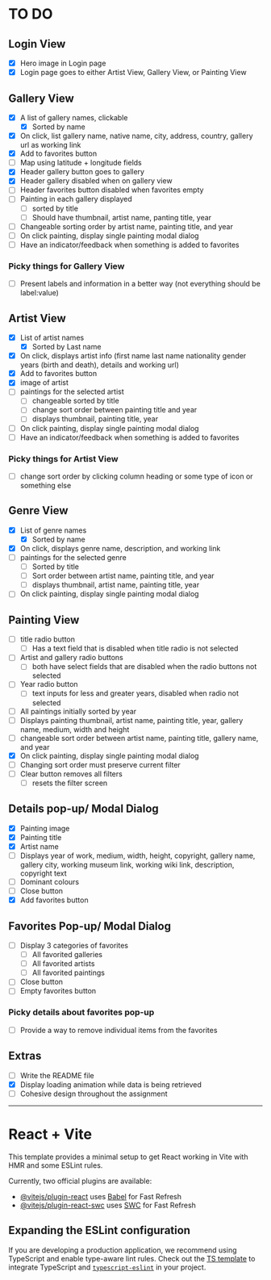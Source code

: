 # TO DO

## Login View

- [x] Hero image in Login page
- [x] Login page goes to either Artist View, Gallery View, or Painting View

## Gallery View

- [x] A list of gallery names, clickable
	- [x] Sorted by name
- [x] On click, list gallery name, native name, city, address, country, gallery url as working link
- [x] Add to favorites button
- [ ] Map using latitude + longitude fields
- [x] Header gallery button goes to gallery
- [x] Header gallery disabled when on gallery view
- [ ] Header favorites button disabled when favorites empty
- [ ] Painting in each gallery displayed
	- [ ] sorted by title
	- [ ] Should have thumbnail, artist name, panting title, year
- [ ] Changeable sorting order by artist name, painting title, and year
- [ ] On click painting, display single painting modal dialog
- [ ] Have an indicator/feedback when something is added to favorites

### Picky things for Gallery View

- [ ] Present labels and information in a better way (not everything should be label:value)

## Artist View

- [x] List of artist names
	- [x] Sorted by Last name
- [x] On click, displays artist info (first name last name nationality gender years (birth and death), details and working url)
- [x] Add to favorites button
- [x] image of artist
- [ ] paintings for the selected artist
	- [ ] changeable sorted by title
	- [ ] change sort order between painting title and year
	- [ ] displays thumbnail, painting title, year
- [ ] On click painting, display single painting modal dialog
- [ ] Have an indicator/feedback when something is added to favorites

### Picky things for Artist View

- [ ] change sort order by clicking column heading or some type of icon or something else

## Genre View

- [x] List of genre names
	- [x] Sorted by name
- [x] On click, displays genre name, description, and working link
- [ ] paintings for the selected genre
	- [ ] Sorted by title
	- [ ] Sort order between artist name, painting title, and year
	- [ ] displays thumbnail, artist name, painting title, year
- [ ] On click painting, display single painting modal dialog

## Painting View

- [ ] title radio button
	- [ ] Has a text field that is disabled when title radio is not selected
- [ ] Artist and gallery radio buttons
	- [ ] both have select fields that are disabled when the radio buttons not selected
- [ ] Year radio button
	- [ ] text inputs for less and greater years, disabled when radio not selected
- [ ] All paintings initially sorted by year
- [ ] Displays painting thumbnail, artist name, painting title, year, gallery name, medium, width and height
- [ ] changeable sort order between artist name, painting title, gallery name, and year
- [x] On click painting, display single painting modal dialog
- [ ] Changing sort order must preserve current filter
- [ ] Clear button removes all filters
	- [ ] resets the filter screen

## Details pop-up/ Modal Dialog

- [x] Painting image
- [x] Painting title
- [x] Artist name
- [ ] Displays year of work, medium, width, height, copyright, gallery name, gallery city, working museum link, working wiki link, description, copyright text
- [ ] Dominant colours
- [ ] Close button
- [x] Add favorites button

## Favorites Pop-up/ Modal Dialog

- [ ] Display 3 categories of favorites
	- [ ] All favorited galleries
	- [ ] All favorited artists
	- [ ] All favorited paintings
- [ ] Close button
- [ ] Empty favorites button

### Picky details about favorites pop-up

- [ ] Provide a way to remove individual items from the favorites

## Extras

- [ ] Write the README file
- [x] Display loading animation while data is being retrieved
- [ ] Cohesive design throughout the assignment

_________

# React + Vite

This template provides a minimal setup to get React working in Vite with HMR and some ESLint rules.

Currently, two official plugins are available:

- [@vitejs/plugin-react](https://github.com/vitejs/vite-plugin-react/blob/main/packages/plugin-react/README.md) uses [Babel](https://babeljs.io/) for Fast Refresh
- [@vitejs/plugin-react-swc](https://github.com/vitejs/vite-plugin-react-swc) uses [SWC](https://swc.rs/) for Fast Refresh

## Expanding the ESLint configuration

If you are developing a production application, we recommend using TypeScript and enable type-aware lint rules. Check out the [TS template](https://github.com/vitejs/vite/tree/main/packages/create-vite/template-react-ts) to integrate TypeScript and [`typescript-eslint`](https://typescript-eslint.io) in your project.
